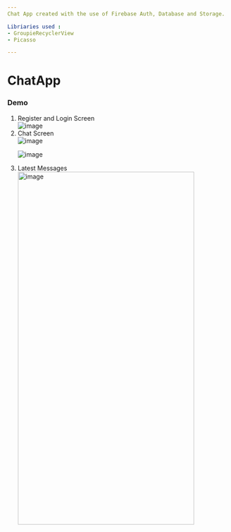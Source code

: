 ```yaml
---
Chat App created with the use of Firebase Auth, Database and Storage.

Libriaries used :
- GroupieRecyclerView
- Picasso

---
```


<h1 id="chatapp">ChatApp</h1>
<h3 id="demo">Demo</h3>
<ol>
<li>Register and Login Screen<br>
<img src="https://user-images.githubusercontent.com/45905489/82341492-c71d2c00-99f0-11ea-92c1-569766e4e570.png" alt="image"></br>
<li>Chat Screen<br>
<img src="https://user-images.githubusercontent.com/45905489/82339368-40674f80-99ee-11ea-8f4f-c2231333ba81.png" alt="image"></p>
<p><img src="https://user-images.githubusercontent.com/45905489/82339533-6c82d080-99ee-11ea-84a9-9f14dd10a439.png" alt="image" ></p>
<li>Latest Messages<br>
<img src="https://user-images.githubusercontent.com/45905489/82340012-06e31400-99ef-11ea-9718-f1354e3eaa0f.png" alt="image"  height="800" width="400"></p>
</li>
</ol>

